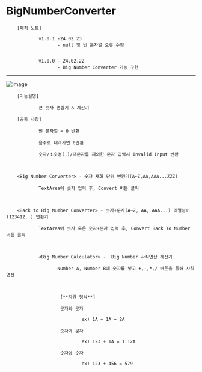 # BigNumberConverter
        [패치 노트]
        
                v1.0.1 -24.02.23 
                       - null 및 빈 문자열 오류 수정


                v1.0.0 - 24.02.22
                       - Big Number Converter 기능 구현

-------------------------------------------------------------------------------------
  ![image](https://github.com/kastro723/BigNumberConverter/assets/55536937/a4905da8-4089-4f6f-8885-118a33000a54)

        [기능설명]
        
                큰 숫자 변환기 & 계산기

        [공통 사항]
                
                빈 문자열 = 0 반환

                음수로 내려가면 0반환
                
                숫자/소숫점(.)/대문자를 제외한 문자 입력시 Invalid Input 반환


        
        <Big Number Converter> - 숫자 재화 단위 변환기(A~Z,AA,AAA...ZZZ)
    
                TextArea에 숫자 입력 후, Convert 버튼 클릭


                        
        <Back to Big Number Converter> - 숫자+문자(A~Z, AA, AAA...) 리얼넘버(123412..) 변환기

                TextArea에 숫자 혹은 숫자+문자 입력 후, Convert Back To Number 버튼 클릭

                        
                
                <Big Number Calculator> -  Big Number 사칙연산 계산기

                       Number A, Number B에 숫자를 넣고 +,-,*,/ 버튼을 통해 사칙연산
                        


                        [**지원 형식**]
        
                        문자와 문자 
                
                                ex) 1A + 1A = 2A
                        
                        숫자와 문자
                
                                ex) 123 + 1A = 1.12A
                        
                        숫자와 숫자
                
                                ex) 123 + 456 = 579
                                
